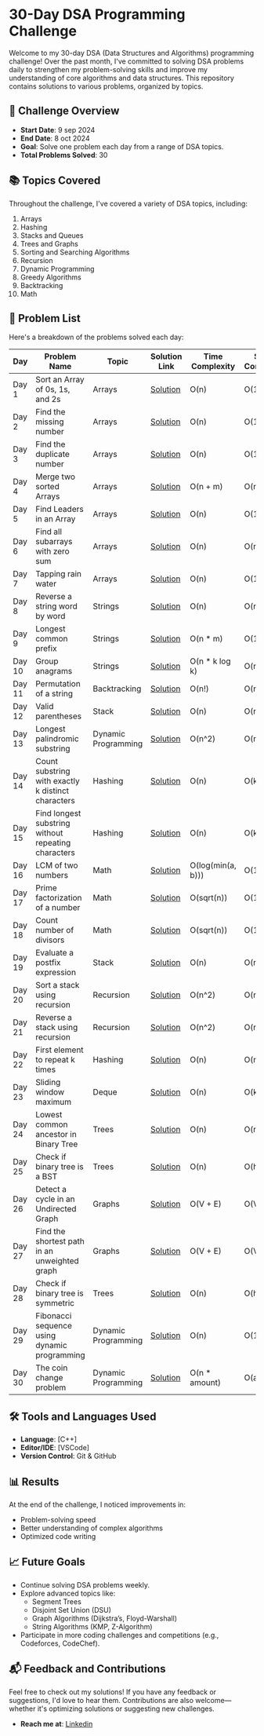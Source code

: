 ﻿# 30-Day DSA Programming Challenge

Welcome to my 30-day DSA (Data Structures and Algorithms) programming challenge! Over the past month, I've committed to solving DSA problems daily to strengthen my problem-solving skills and improve my understanding of core algorithms and data structures. This repository contains solutions to various problems, organized by topics.

## 📅 Challenge Overview

- **Start Date**: 9 sep 2024
- **End Date**: 8 oct 2024
- **Goal**: Solve one problem each day from a range of DSA topics.
- **Total Problems Solved**: 30

## 📚 Topics Covered

Throughout the challenge, I've covered a variety of DSA topics, including:

1. Arrays
2. Hashing
3. Stacks and Queues
4. Trees and Graphs
5. Sorting and Searching Algorithms
6. Recursion
7. Dynamic Programming
8. Greedy Algorithms
9. Backtracking
10. Math

## 📝 Problem List

Here's a breakdown of the problems solved each day:

| Day  | Problem Name | Topic           | Solution Link | Time Complexity | Space Complexity |
|------|--------------|-----------------|---------------|-----------------|------------------|
| Day 1| Sort an Array of 0s, 1s, and 2s | Arrays | [Solution](https://github.com/Rohiw08/Daily_Programming/blob/main/sort_0s_1s_2s.cpp) | O(n) | O(1) |
| Day 2| Find the missing number         | Arrays | [Solution](https://github.com/Rohiw08/Daily_Programming/blob/main/missing_number.cpp) | O(n) | O(1) |
| Day 3| Find the duplicate number        | Arrays | [Solution](https://github.com/Rohiw08/Daily_Programming/blob/main/find_duplicate.cpp) | O(n) | O(1) |
| Day 4| Merge two sorted Arrays          | Arrays | [Solution](https://github.com/Rohiw08/Daily_Programming/blob/main/merge_sorted_array.cpp) | O(n + m) | O(n + m) |
| Day 5| Find Leaders in an Array         | Arrays | [Solution](https://github.com/Rohiw08/Daily_Programming/blob/main/leader.cpp) | O(n) | O(1) |
| Day 6| Find all subarrays with zero sum | Arrays | [Solution](https://github.com/Rohiw08/Daily_Programming/blob/main/subarray_sum_0.cpp) | O(n) | O(n) |
| Day 7| Tapping rain water               | Arrays | [Solution](https://github.com/Rohiw08/Daily_Programming/blob/main/tapping_water.cpp) | O(n) | O(1) |
| Day 8| Reverse a string word by word    | Strings | [Solution](https://github.com/Rohiw08/Daily_Programming/blob/main/reverse_words.cpp) | O(n) | O(n) |
| Day 9| Longest common prefix            | Strings | [Solution](https://github.com/Rohiw08/Daily_Programming/blob/main/common_prefix.cpp) | O(n * m) | O(1) |
| Day 10| Group anagrams                  | Strings | [Solution](https://github.com/Rohiw08/Daily_Programming/blob/main/group_anagrams.cpp) | O(n * k log k) | O(nk) |
| Day 11| Permutation of a string         | Backtracking | [Solution](https://github.com/Rohiw08/Daily_Programming/blob/main/string_permutation.cpp) | O(n!) | O(n) |
| Day 12| Valid parentheses               | Stack | [Solution](https://github.com/Rohiw08/Daily_Programming/blob/main/valid_parentheses.cpp) | O(n) | O(n) |
| Day 13| Longest palindromic substring   | Dynamic Programming | [Solution](https://github.com/Rohiw08/Daily_Programming/blob/main/longest_palindromic_substring.cpp) | O(n^2) | O(n^2) |
| Day 14| Count substring with exactly k distinct characters | Hashing  | [Solution](https://github.com/Rohiw08/Daily_Programming/blob/main/distinct_character.cpp) | O(n) | O(k) |
| Day 15| Find longest substring without repeating characters | Hashing | [Solution](https://github.com/Rohiw08/Daily_Programming/blob/main/longest_string_without_repeating_char.cpp) | O(n) | O(k) |
| Day 16| LCM of two numbers              | Math | [Solution](https://github.com/Rohiw08/Daily_Programming/blob/main/LCM_two_numbers.cpp) | O(log(min(a, b))) | O(1) |
| Day 17| Prime factorization of a number | Math | [Solution](https://github.com/Rohiw08/Daily_Programming/blob/main/prime_factorization.cpp) | O(sqrt(n)) | O(1) |
| Day 18| Count number of divisors        | Math | [Solution](https://github.com/Rohiw08/Daily_Programming/blob/main/count_divisors.cpp) | O(sqrt(n)) | O(1) |
| Day 19| Evaluate a postfix expression   | Stack | [Solution](https://github.com/Rohiw08/Daily_Programming/blob/main/reverse_polish_notation.cpp) | O(n) | O(n) |
| Day 20| Sort a stack using recursion    | Recursion | [Solution](https://github.com/Rohiw08/Daily_Programming/blob/main/sort_stack.cpp) | O(n^2) | O(n) |
| Day 21| Reverse a stack using recursion | Recursion | [Solution](https://github.com/Rohiw08/Daily_Programming/blob/main/reverse_stack.cpp) | O(n^2) | O(n) |
| Day 22| First element to repeat k times | Hashing | [Solution](https://github.com/Rohiw08/Daily_Programming/blob/main/repeat_k_times.cpp) | O(n) | O(n) |
| Day 23| Sliding window maximum          | Deque | [Solution](https://github.com/Rohiw08/Daily_Programming/blob/main/sliding_window_maximum.cpp) | O(n) | O(k) |
| Day 24| Lowest common ancestor in Binary Tree | Trees | [Solution](https://github.com/Rohiw08/Daily_Programming/blob/main/lowest_common_ancestor.cpp) | O(n) | O(n) |
| Day 25| Check if binary tree is a BST    | Trees | [Solution](https://github.com/Rohiw08/Daily_Programming/blob/main/valid_BST.cpp) | O(n) | O(h) |
| Day 26| Detect a cycle in an Undirected Graph | Graphs | [Solution](https://github.com/Rohiw08/Daily_Programming/blob/main/cycle_in_graph.cpp) | O(V + E) | O(V) |
| Day 27| Find the shortest path in an unweighted graph | Graphs | [Solution](https://github.com/Rohiw08/Daily_Programming/blob/main/shortest_path.cpp) | O(V + E) | O(V) |
| Day 28| Check if binary tree is symmetric | Trees | [Solution](https://github.com/Rohiw08/Daily_Programming/blob/main/symmetric_tree.cpp) | O(n) | O(h) |
| Day 29| Fibonacci sequence using dynamic programming | Dynamic Programming | [Solution](https://github.com/Rohiw08/Daily_Programming/blob/main/dp_fib.cpp) | O(n) | O(1) |
| Day 30| The coin change problem          | Dynamic Programming | [Solution](https://github.com/Rohiw08/Daily_Programming/blob/main/coin_change.cpp) | O(n * amount) | O(amount) |


## 🛠️ Tools and Languages Used

- **Language**: [C++]
- **Editor/IDE**: [VSCode]
- **Version Control**: Git & GitHub

## 📊 Results

At the end of the challenge, I noticed improvements in:

- Problem-solving speed
- Better understanding of complex algorithms
- Optimized code writing

## 📈 Future Goals

- Continue solving DSA problems weekly.
- Explore advanced topics like:
  - Segment Trees
  - Disjoint Set Union (DSU)
  - Graph Algorithms (Dijkstra’s, Floyd-Warshall)
  - String Algorithms (KMP, Z-Algorithm)
- Participate in more coding challenges and competitions (e.g., Codeforces, CodeChef).


## 📬 Feedback and Contributions

Feel free to check out my solutions! If you have any feedback or suggestions, I'd love to hear them. Contributions are also welcome—whether it's optimizing solutions or suggesting new challenges.

- **Reach me at**: [Linkedin](https://www.linkedin.com/in/rohit-waghmode-7312b3254?utm_source=share&utm_campaign=share_via&utm_content=profile&utm_medium=android_app)
